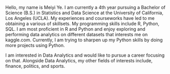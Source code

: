 

<!--
**Meiyi-Ye/Meiyi-Ye** is a ✨ _special_ ✨ repository because its `README.md` (this file) appears on your GitHub profile.

Here are some ideas to get you started:

- 🔭 I’m currently working on ...
- 🌱 I’m currently learning ...
- 👯 I’m looking to collaborate on ...
- 🤔 I’m looking for help with ...
- 💬 Ask me about ...
- 📫 How to reach me: ...
- 😄 Pronouns: ...
- ⚡ Fun fact: ...
-->

Hello, my name is Meiyi Ye. I am currently a 4th year pursuing a Bachelor of Science (B.S.) in Statistics and Data Science at the University of California, Los Angeles (UCLA). My experiences and courseworks have led to me obtaining a various of skillsets. My programming skills include R, Python, SQL. I am most proficient in R and Python and enjoy exploring and performing data analytics on different datasets that interests me on kaggle.com. Currently, I am trying to sharpen up my Python skills by doing more projects using Python. 

I am interested in Data Analytics and would like to pursue a career focusing on that. Alongside Data Analytics, my other fields of interests include, finance, politics, and sports.
